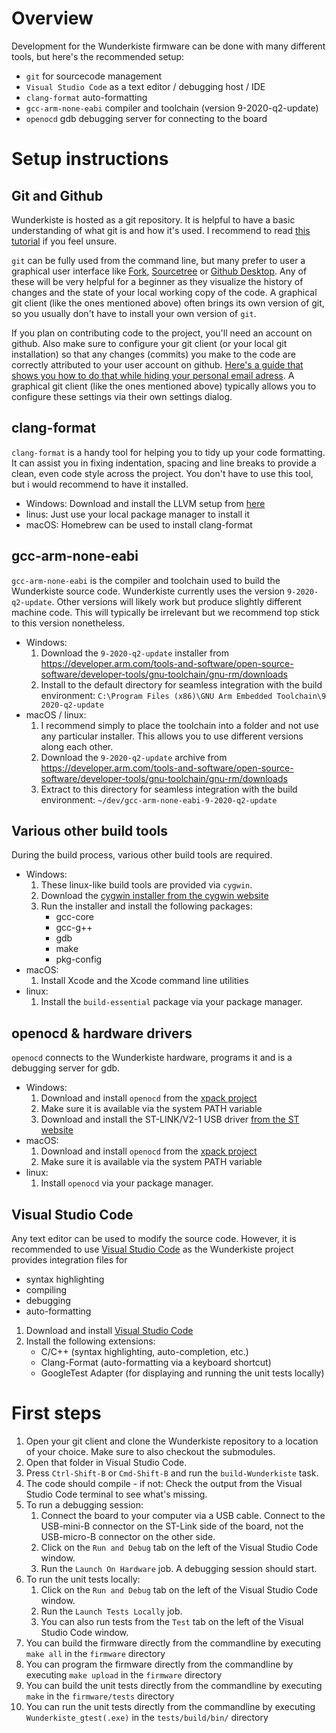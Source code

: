 # Overview

Development for the Wunderkiste firmware can be done with many different tools, but here's the recommended setup:

- `git` for sourcecode management
- `Visual Studio Code` as a text editor / debugging host / IDE
- `clang-format` auto-formatting
- `gcc-arm-none-eabi` compiler and toolchain (version 9-2020-q2-update)
- `openocd` gdb debugging server for connecting to the board

# Setup instructions

## Git and Github

Wunderkiste is hosted as a git repository. It is helpful to have a basic understanding of what git is and how it's used. I recommend to read [this tutorial](https://guides.github.com/introduction/git-handbook/) if you feel unsure.

`git` can be fully used from the command line, but many prefer to user a graphical user interface like [Fork](https://git-fork.com/), [Sourcetree](https://www.sourcetreeapp.com/) or [Github Desktop](https://desktop.github.com/). Any of these will be very helpful for a beginner as they visualize the history of changes and the state of your local working copy of the code.
A graphical git client (like the ones mentioned above) often brings its own version of git, so you usually don't have to install your own version of `git`.

If you plan on contributing code to the project, you'll need an account on github. Also make sure to configure your git client (or your local git installation) so that any changes (commits) you make to the code are correctly attributed to your user account on github. [Here's a guide that shows you how to do that while hiding your personal email adress](https://www.meziantou.net/hide-your-email-address-on-github.htm). A graphical git client (like the ones mentioned above) typically allows you to configure these settings via their own settings dialog.

## clang-format

`clang-format` is a handy tool for helping you to tidy up your code formatting. It can assist you in fixing indentation, spacing and line breaks to provide a clean, even code style across the project.
You don't have to use this tool, but i would recommend to have it installed.

- Windows: Download and install the LLVM setup from [here](https://llvm.org/builds/)
- linus: Just use your local package manager to install it
- macOS: Homebrew can be used to install clang-format

## gcc-arm-none-eabi

`gcc-arm-none-eabi` is the compiler and toolchain used to build the Wunderkiste source code. Wunderkiste currently uses the version `9-2020-q2-update`. Other versions will likely work but produce slightly different machine code. This will typically be irrelevant but we recommend top stick to this version nonetheless.

- Windows:
    1. Download the `9-2020-q2-update` installer from https://developer.arm.com/tools-and-software/open-source-software/developer-tools/gnu-toolchain/gnu-rm/downloads
    2. Install to the default directory for seamless integration with the build environment: `C:\Program Files (x86)\GNU Arm Embedded Toolchain\9 2020-q2-update`
- macOS / linux:
    1. I recommend simply to place the toolchain into a folder and not use any particular installer. This allows you to use different versions along each other.
    2. Download the `9-2020-q2-update` archive from https://developer.arm.com/tools-and-software/open-source-software/developer-tools/gnu-toolchain/gnu-rm/downloads
    3. Extract to this directory for seamless integration with the build environment: `~/dev/gcc-arm-none-eabi-9-2020-q2-update`

## Various other build tools

During the build process, various other build tools are required. 

- Windows:
    1. These linux-like build tools are provided via `cygwin`.
    2. Download the [cygwin installer from the cygwin website](https://www.cygwin.com/setup-x86_64.exe)
    3. Run the installer and install the following packages:
        - gcc-core
        - gcc-g++
        - gdb
        - make
        - pkg-config
- macOS:
    1. Install Xcode and the Xcode command line utilities
- linux:
    1. Install the `build-essential` package via your package manager.

## openocd & hardware drivers

`openocd` connects to the Wunderkiste hardware, programs it and is a debugging server for gdb.

- Windows:
    1. Download and install `openocd` from the [xpack project](https://github.com/xpack-dev-tools/openocd-xpack/releases)
    2. Make sure it is available via the system PATH variable
    3. Download and install the ST-LINK/V2-1 USB driver [from the ST website](https://www.st.com/en/development-tools/stsw-link009.html)
- macOS:
    1. Download and install `openocd` from the [xpack project](https://github.com/xpack-dev-tools/openocd-xpack/releases)
    2. Make sure it is available via the system PATH variable
- linux:
    1. Install `openocd` via your package manager.

## Visual Studio Code

Any text editor can be used to modify the source code. However, it is recommended to use [Visual Studio Code](https://code.visualstudio.com/) as the Wunderkiste project provides integration files for
- syntax highlighting
- compiling
- debugging
- auto-formatting

1. Download and install [Visual Studio Code](https://code.visualstudio.com/)
2. Install the following extensions:
    - C/C++ (syntax highlighting, auto-completion, etc.)
    - Clang-Format (auto-formatting via a keyboard shortcut)
    - GoogleTest Adapter (for displaying and running the unit tests locally)

# First steps

1. Open your git client and clone the Wunderkiste repository to a location of your choice. Make sure to also checkout the submodules.
2. Open that folder in Visual Studio Code.
3. Press `Ctrl-Shift-B` or `Cmd-Shift-B` and run the `build-Wunderkiste` task.
4. The code should compile - if not: Check the output from the Visual Studio Code terminal to see what's missing.
5. To run a debugging session: 
    1. Connect the board to your computer via a USB cable. Connect to the USB-mini-B connector on the ST-Link side of the board, not the USB-micro-B connector on the other side.
    2. Click on the `Run and Debug` tab on the left of the Visual Studio Code window.
    3. Run the `Launch On Hardware` job. A debugging session should start.
6. To run the unit tests locally:
    1. Click on the `Run and Debug` tab on the left of the Visual Studio Code window.
    2. Run the `Launch Tests Locally` job.
    3. You can also run tests from the `Test` tab on the left of the Visual Studio Code window.
7. You can build the firmware directly from the commandline by executing `make all` in the `firmware` directory
8. You can program the firmware directly from the commandline by executing `make upload` in the `firmware` directory
9. You can build the unit tests directly from the commandline by executing `make` in the `firmware/tests` directory
9. You can run the unit tests directly from the commandline by executing `Wunderkiste_gtest(.exe)` in the `tests/build/bin/` directory